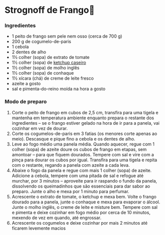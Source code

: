 # Strognoff de Frango:chicken:

### Ingredientes

- 1 peito de frango sem pele nem osso (cerca de 700 g)
- 200 g de cogumelo-de-paris
- 1 cebola
- 2 dentes de alho
- 1½ colher (sopa) de extrato de tomate
- 1½ colher (sopa) de [ketchup caseiro](https://panelinha.com.br/receita/ketchup-caseiro)
- 1½ colher (sopa) de molho inglês
- 1½ colher (sopa) de conhaque
- 1½ xícara (chá) de creme de leite fresco
- azeite a gosto
- sal e pimenta-do-reino moída na hora a gosto



### Modo de preparo

1. Corte o peito de frango em cubos de 2,5 cm, transfira para uma tigela e  mantenha em temperatura ambiente enquanto prepara o restante dos  ingredientes – se o frango estiver gelado na hora de ir para a panela,  vai cozinhar em vez de dourar.
2. Corte os cogumelos-de-paris em 3 fatias (os menores corte apenas ao meio). Descasque e pique fino a cebola e os dentes de alho.
3. Leve ao fogo médio uma panela média. Quando aquecer, regue com 1 colher  (sopa) de azeite doure os cubos de frango em etapas, sem amontoar – para que fiquem dourados. Tempere com sal e vire com a pinça para dourar os  cubos por igual. Transfira para uma tigela e repita com o restante,  regando a panela com azeite a cada leva.
4. Abaixe o fogo da panela e regue com mais 1 colher (sopa) de azeite. Adicione a cebola, tempere  com uma pitada de sal e refogue até murchar, por 3 minutos – aproveite  para ir raspando o fundo da panela, dissolvendo os queimadinhos que são  essenciais para dar sabor ao preparo. Junte o alho e mexa por 1 minuto  para perfumar.
5. Acrescente o extrato de tomate, o ketchup e mexa  bem. Volte o frango dourado para a panela, junte o conhaque e mexa para  evaporar o álcool. Junte o molho inglês, o creme de leite e misture bem. Tempere com sal e pimenta e deixe cozinhar em fogo médio por cerca de  10 minutos, mexendo de vez em quando, até engrossar.
6. Acrescente os cogumelos e deixe cozinhar por mais 2 minutos até ficarem levemente macios

